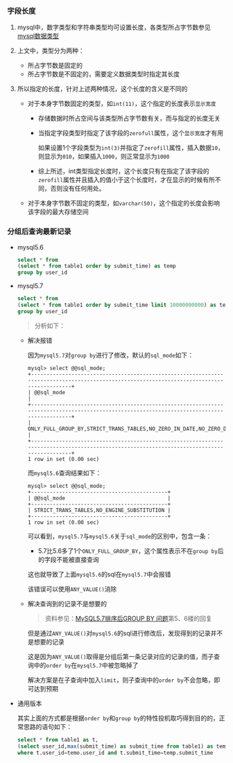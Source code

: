 ### 字段长度

1. mysql中，数字类型和字符串类型均可设置长度，各类型所占字节数参见[mysql数据类型](http://www.runoob.com/mysql/mysql-data-types.html)

2. 上文中，类型分为两种：

   - 所占字节数是固定的
   - 所占字节数是不固定的，需要定义数据类型时指定其长度

3. 所以指定的长度，针对上述两种情况，这个长度的含义是不同的

   - 对于本身字节数固定的类型，如`int(11)`，这个指定的长度表示`显示宽度`

     - 存储数据时所占空间与该类型所占字节数有关，而与指定的长度无关

     - 当指定字段类型时指定了该字段的`zerofull`属性，这个`显示宽度`才有用

       如果设置1个字段类型为`int(3)`并指定了`zerofill`属性，插入数据`10`，则显示为`010`，如果插入`1000`，则正常显示为`1000`

     - 综上所述，int类型指定长度时，这个长度只有在指定了该字段的`zerofill`属性并且插入的值小于这个长度时，才在显示的时候有所不同，否则没有任何用处。

   - 对于本身字节数不固定的类型，如`varchar(50)`，这个指定的长度会影响该字段的最大存储空间

### 分组后查询最新记录

+ mysql5.6

  ```sql
  select * from 
  (select * from table1 order by submit_time) as temp 
  group by user_id
  ```

+ mysql5.7

  ```sql
  select * from 
  (select * from table1 order by submit_time limit 10000000000) as temp 
  group by user_id
  ```

  > 分析如下：

  + 解决报错

    因为`mysql5.7`对`group by`进行了修改，默认的`sql_mode`如下：

    ```mysql
    mysql> select @@sql_mode;
    +-------------------------------------------------------------------------------------------------------------------------------------------+
    | @@sql_mode                                                                                                                                |
    +-------------------------------------------------------------------------------------------------------------------------------------------+
    | ONLY_FULL_GROUP_BY,STRICT_TRANS_TABLES,NO_ZERO_IN_DATE,NO_ZERO_DATE,ERROR_FOR_DIVISION_BY_ZERO,NO_AUTO_CREATE_USER,NO_ENGINE_SUBSTITUTION |
    +-------------------------------------------------------------------------------------------------------------------------------------------+
    1 row in set (0.00 sec)
    ```

    而`mysql5.6`查询结果如下：

    ```mysql
    mysql> select @@sql_mode;
    +--------------------------------------------+
    | @@sql_mode                                 |
    +--------------------------------------------+
    | STRICT_TRANS_TABLES,NO_ENGINE_SUBSTITUTION |
    +--------------------------------------------+
    1 row in set (0.00 sec)
    ```

    可以看到，`mysql5.7`与`mysql5.6`关于`sql_mode`的区别中，包含一条：

    + 5.7比5.6多了1个`ONLY_FULL_GROUP_BY`，这个属性表示不在`group by`后的字段不能被直接查询

    这也就导致了上面`mysql5.6`的sql在`mysql5.7`中会报错

    该错误可以使用`ANY_VALUE()`消除

  + 解决查询到的记录不是想要的

    > 资料参见：[MySQL5.7排序后GROUP BY 问题](https://bbs.csdn.net/topics/391998346)第5、6楼的回复

    但是通过`ANY_VALUE()`对`mysql5.6`的sql进行修改后，发现得到的记录并不是想要的记录

    这是因为`ANY_VALUE()`取得是分组后第一条记录对应的记录的值，而子查询中的`order by`在`mysql5.7`中被忽略掉了

    解决方案是在子查询中加入`limit`，则子查询中的`order by`不会忽略，即可达到预期

+ 通用版本

  其实上面的方式都是根据`order by`和`group by`的特性投机取巧得到目的的，正常思路的语句如下：

  ```sql
  select * from table1 as t,
  (select user_id,max(submit_time) as submit_time from table1) as temp
  where t.user_id=temo.user_id and t.submit_time=temp.submit_time
  ```
